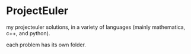 ProjectEuler
============

my projecteuler solutions, in a variety of languages (mainly mathematica, c++, and python).

each problem has its own folder.